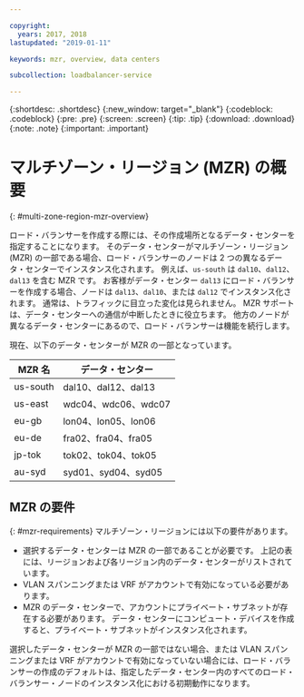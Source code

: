 ```yaml
---

copyright:
  years: 2017, 2018
lastupdated: "2019-01-11"

keywords: mzr, overview, data centers

subcollection: loadbalancer-service

---
```


{:shortdesc: .shortdesc}
{:new_window: target="_blank"}
{:codeblock: .codeblock}
{:pre: .pre}
{:screen: .screen}
{:tip: .tip}
{:download: .download}
{:note: .note}
{:important: .important}

# マルチゾーン・リージョン (MZR) の概要
{: #multi-zone-region-mzr-overview}

ロード・バランサーを作成する際には、その作成場所となるデータ・センターを指定することになります。 そのデータ・センターがマルチゾーン・リージョン (MZR) の一部である場合、ロード・バランサーのノードは 2 つの異なるデータ・センターでインスタンス化されます。 例えば、`us-south` は `dal10`、`dal12`、`dal13` を含む MZR です。 お客様がデータ・センター `dal13` にロード・バランサーを作成する場合、ノードは `dal13`、`dal10`、または `dal12` でインスタンス化されます。 通常は、トラフィックに目立った変化は見られません。 MZR サポートは、データ・センターへの通信が中断したときに役立ちます。 他方のノードが異なるデータ・センターにあるので、ロード・バランサーは機能を続行します。

現在、以下のデータ・センターが MZR の一部となっています。

| MZR 名 | データ・センター |
| ---------|--------------|
| us-south | dal10、dal12、dal13 |
| us-east | wdc04、wdc06、wdc07 |
| eu-gb | lon04、lon05、lon06 |
| eu-de |fra02、fra04、fra05|
| jp-tok |tok02、tok04、tok05|
| au-syd |syd01、syd04、syd05|


## MZR の要件
{: #mzr-requirements}
マルチゾーン・リージョンには以下の要件があります。
* 選択するデータ・センターは MZR の一部であることが必要です。 上記の表には、リージョンおよび各リージョン内のデータ・センターがリストされています。
* VLAN スパンニングまたは VRF がアカウントで有効になっている必要があります。
* MZR のデータ・センターで、アカウントにプライベート・サブネットが存在する必要があります。 データ・センターにコンピュート・デバイスを作成すると、プライベート・サブネットがインスタンス化されます。

選択したデータ・センターが MZR の一部ではない場合、または VLAN スパンニングまたは VRF がアカウントで有効になっていない場合には、ロード・バランサーの作成のデフォルトは、指定したデータ・センター内のすべてのロード・バランサー・ノードのインスタンス化における初期動作になります。
